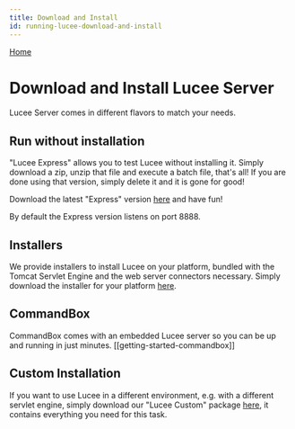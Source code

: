 ```yaml
---
title: Download and Install
id: running-lucee-download-and-install
---
```


[Home](Home)

# Download and Install Lucee Server #
Lucee Server comes in different flavors to match your needs.

## Run without installation ##
"Lucee Express" allows you to test Lucee without installing it.
Simply download a zip, unzip that file and execute a batch file, that's all!
If you are done using that version, simply delete it and it is gone for good!

Download the latest "Express" version [here](http://lucee.org/downloads.html) and have fun!

By default the Express version listens on port 8888.

## Installers ##
We provide installers to install Lucee on your platform, bundled with the Tomcat Servlet Engine and the web server connectors necessary.
Simply download the installer for your platform [here](http://lucee.org/downloads.html).

## CommandBox ##
CommandBox comes with an embedded Lucee server so you can be up and running in just minutes. [[getting-started-commandbox]]

## Custom Installation ##
If you want to use Lucee in a different environment, e.g. with a different servlet engine, simply download our "Lucee Custom" package [here](http://lucee.org/downloads.html), it contains everything you need for this task.

